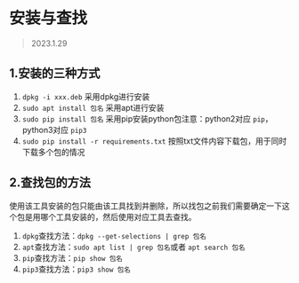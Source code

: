 # 安装与查找

> 2023.1.29

## 1.安装的三种方式

1. `dpkg -i xxx.deb` 采用dpkg进行安装
2. `sudo apt install 包名` 采用apt进行安装
3. `sudo pip install 包名` 采用pip安装python包注意：python2对应 `pip`，python3对应 `pip3` 
4. `sudo pip install -r requirements.txt` 按照txt文件内容下载包，用于同时下载多个包的情况


## 2.查找包的方法

使用该工具安装的包只能由该工具找到并删除，所以找包之前我们需要确定一下这个包是用哪个工具安装的，然后使用对应工具去查找。

1. `dpkg`查找方法：`dpkg --get-selections | grep 包名`
2. `apt`查找方法：`sudo apt list | grep 包名`或者 `apt search 包名`
3. `pip`查找方法：`pip show 包名`
4. `pip3`查找方法：`pip3 show 包名`
